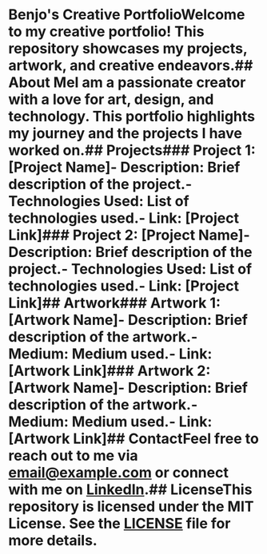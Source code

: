 # Benjo's Creative PortfolioWelcome to my creative portfolio! This repository showcases my projects, artwork, and creative endeavors.## About MeI am a passionate creator with a love for art, design, and technology. This portfolio highlights my journey and the projects I have worked on.## Projects### Project 1: [Project Name]- **Description:** Brief description of the project.- **Technologies Used:** List of technologies used.- **Link:** [Project Link]### Project 2: [Project Name]- **Description:** Brief description of the project.- **Technologies Used:** List of technologies used.- **Link:** [Project Link]## Artwork### Artwork 1: [Artwork Name]- **Description:** Brief description of the artwork.- **Medium:** Medium used.- **Link:** [Artwork Link]### Artwork 2: [Artwork Name]- **Description:** Brief description of the artwork.- **Medium:** Medium used.- **Link:** [Artwork Link]## ContactFeel free to reach out to me via [email@example.com](mailto:email@example.com) or connect with me on [LinkedIn](https://www.linkedin.com/in/your-linkedin-profile).## LicenseThis repository is licensed under the MIT License. See the [LICENSE](LICENSE) file for more details.
